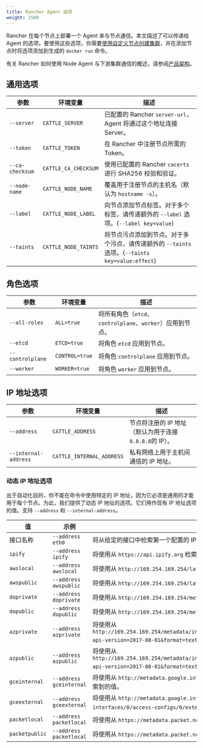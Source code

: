 ```yaml
---
title: Rancher Agent 选项
weight: 2500
---
```


Rancher 在每个节点上部署一个 Agent 来与节点通信。本文描述了可以传递给 Agent 的选项。要使用这些选项，你需要[使用自定义节点创建集群](../../../../pages-for-subheaders/use-existing-nodes.md)，并在添加节点时将选项添加到生成的 `docker run` 命令。

有关 Rancher 如何使用 Node Agent 与下游集群通信的概述，请参阅[产品架构](../../../../pages-for-subheaders/rancher-manager-architecture.md#3-node-agents)。

## 通用选项

| 参数 | 环境变量 | 描述 |
| ---------- | -------------------- | ----------- |
| `--server` | `CATTLE_SERVER` | 已配置的 Rancher `server-url`，Agent 将通过这个地址连接 Server。 |
| `--token` | `CATTLE_TOKEN` | 在 Rancher 中注册节点所需的 Token。 |
| `--ca-checksum` | `CATTLE_CA_CHECKSUM` | 使用已配置的 Rancher `cacerts` 进行 SHA256 校验和验证。 |
| `--node-name` | `CATTLE_NODE_NAME` | 覆盖用于注册节点的主机名（默认为 `hostname -s`）。 |
| `--label` | `CATTLE_NODE_LABEL` | 向节点添加节点标签。对于多个标签，请传递额外的 `--label` 选项。(`--label key=value`) |
| `--taints` | `CATTLE_NODE_TAINTS` | 将节点污点添加到节点。对于多个污点，请传递额外的 `--taints` 选项。(`--taints key=value:effect`) |

## 角色选项

| 参数 | 环境变量 | 描述 |
| ---------- | -------------------- | ----------- |
| `--all-roles` | `ALL=true` | 将所有角色（`etcd`、`controlplane`、`worker`）应用到节点。 |
| `--etcd` | `ETCD=true` | 将角色 `etcd` 应用到节点。 |
| `--controlplane` | `CONTROL=true` | 将角色 `controlplane` 应用到节点。 |
| `--worker` | `WORKER=true` | 将角色 `worker` 应用到节点。 |

## IP 地址选项

| 参数 | 环境变量 | 描述 |
| ---------- | -------------------- | ----------- |
| `--address` | `CATTLE_ADDRESS` | 节点将注册的 IP 地址（默认为用于连接 `8.8.8.8`的 IP）。 |
| `--internal-address` | `CATTLE_INTERNAL_ADDRESS` | 私有网络上用于主机间通信的 IP 地址。 |

### 动态 IP 地址选项

出于自动化目的，你不能在命令中使用特定的 IP 地址，因为它必须是通用的才能用于每个节点。为此，我们提供了动态 IP 地址的选项。它们用作现有 IP 地址选项的值。支持 `--address` 和 `--internal-address`。

| 值 | 示例 | 描述 |
| ---------- | -------------------- | ----------- |
| 接口名称 | `--address eth0` | 将从给定的接口中检索第一个配置的 IP 地址。 |
| `ipify` | `--address ipify` | 将使用从 `https://api.ipify.org` 检索到的值。 |
| `awslocal` | `--address awslocal` | 将使用从 `http://169.254.169.254/latest/meta-data/local-ipv4` 检索到的值。 |
| `awspublic` | `--address awspublic` | 将使用从 `http://169.254.169.254/latest/meta-data/public-ipv4` 检索到的值。 |
| `doprivate` | `--address doprivate` | 将使用从 `http://169.254.169.254/metadata/v1/interfaces/private/0/ipv4/address` 检索到的值。 |
| `dopublic` | `--address dopublic` | 将使用从 `http://169.254.169.254/metadata/v1/interfaces/public/0/ipv4/address` 检索到的值。 |
| `azprivate` | `--address azprivate` | 将使用从 `http://169.254.169.254/metadata/instance/network/interface/0/ipv4/ipAddress/0/privateIpAddress?api-version=2017-08-01&format=text` 检索到的值。 |
| `azpublic` | `--address azpublic` | 将使用从 `http://169.254.169.254/metadata/instance/network/interface/0/ipv4/ipAddress/0/publicIpAddress?api-version=2017-08-01&format=text` 检索到的值。 |
| `gceinternal` | `--address gceinternal` | 将使用从 `http://metadata.google.internal/computeMetadata/v1/instance/network-interfaces/0/ip` 检索到的值。 |
| `gceexternal` | `--address gceexternal` | 将使用从 `http://metadata.google.internal/computeMetadata/v1/instance/network-interfaces/0/access-configs/0/external-ip` 检索到的值。 |
| `packetlocal` | `--address packetlocal` | 将使用从 `https://metadata.packet.net/2009-04-04/meta-data/local-ipv4` 检索到的值。 |
| `packetpublic` | `--address packetlocal` | 将使用从 `https://metadata.packet.net/2009-04-04/meta-data/public-ipv4` 检索到的值。 |
